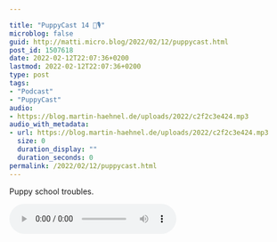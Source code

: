 ```yaml
---

title: "PuppyCast 14 🐶🎙"
microblog: false
guid: http://matti.micro.blog/2022/02/12/puppycast.html
post_id: 1507618
date: 2022-02-12T22:07:36+0200
lastmod: 2022-02-12T22:07:36+0200
type: post
tags:
- "Podcast"
- "PuppyCast"
audio:
- https://blog.martin-haehnel.de/uploads/2022/c2f2c3e424.mp3
audio_with_metadata:
- url: https://blog.martin-haehnel.de/uploads/2022/c2f2c3e424.mp3
  size: 0
  duration_display: ""
  duration_seconds: 0
permalink: /2022/02/12/puppycast.html
---
```

Puppy school troubles.

<audio controls="controls" src="https://blog.martin-haehnel.de/uploads/2022/c2f2c3e424.mp3" preload="metadata" />
